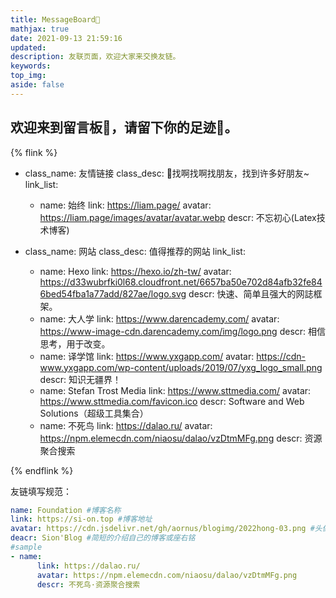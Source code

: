 ```yaml
---
title: MessageBoard📨
mathjax: true
date: 2021-09-13 21:59:16
updated:
description: 友联页面，欢迎大家来交换友链。
keywords:
top_img: 
aside: false
---
```


## 欢迎来到留言板📨，请留下你的足迹👣。


{% flink %}
- class_name: 友情链接
  class_desc: 🎵找啊找啊找朋友，找到许多好朋友~
  link_list:
    - name: 始终 
      link: https://liam.page/ 
      avatar: https://liam.page/images/avatar/avatar.webp
      descr: 不忘初心(Latex技术博客)


- class_name: 网站
  class_desc: 值得推荐的网站
  link_list:
  

    - name: Hexo
      link: https://hexo.io/zh-tw/
      avatar: https://d33wubrfki0l68.cloudfront.net/6657ba50e702d84afb32fe846bed54fba1a77add/827ae/logo.svg
      descr: 快速、简单且强大的网誌框架。
    - name: 大人学
      link: https://www.darencademy.com/
      avatar: https://www-image-cdn.darencademy.com/img/logo.png
      descr: 相信思考，用于改变。
    - name: 译学馆
      link: https://www.yxgapp.com/
      avatar: https://cdn-www.yxgapp.com/wp-content/uploads/2019/07/yxg_logo_small.png
      descr: 知识无疆界！
    - name: Stefan Trost Media
      link: https://www.sttmedia.com/
      avatar: https://www.sttmedia.com/favicon.ico
      descr: Software and Web Solutions（超级工具集合）
    - name: 不死鸟
      link: https://dalao.ru/
      avatar: https://npm.elemecdn.com/niaosu/dalao/vzDtmMFg.png
      descr: 资源聚合搜索
      

{% endflink %}

友链填写规范：
```yml
name: Foundation #博客名称
link: https://si-on.top #博客地址
avatar: https://cdn.jsdelivr.net/gh/aornus/blogimg/2022hong-03.png #头像地址
deacr: Sion'Blog #简短的介绍自己的博客或座右铭
#sample
- name: 
      link: https://dalao.ru/
      avatar: https://npm.elemecdn.com/niaosu/dalao/vzDtmMFg.png
      descr: 不死鸟·资源聚合搜索
```

    
